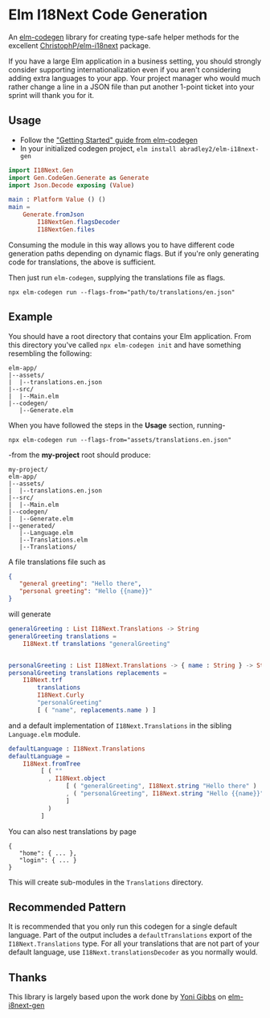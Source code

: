 # Elm I18Next Code Generation

An [elm-codegen](https://github.com/mdgriffith/elm-codegen) library for creating type-safe helper methods
for the excellent [ChristophP/elm-i18next](https://package.elm-lang.org/packages/ChristophP/elm-i18next/latest/)
package.

If you have a large Elm application in a business setting, you should strongly consider supporting internationalization
even if you aren't considering adding extra languages to your app. Your project manager who would much rather change a line
in a JSON file than put another 1-point ticket into your sprint will thank you for it.

## Usage

* Follow the ["Getting Started" guide from elm-codegen](https://github.com/mdgriffith/elm-codegen/blob/main/guide/GettingStarted.md)
* In your initialized codegen project, `elm install abradley2/elm-i18next-gen`

```Generate.elm
import I18Next.Gen
import Gen.CodeGen.Generate as Generate
import Json.Decode exposing (Value)

main : Platform Value () ()
main = 
    Generate.fromJson
        I18NextGen.flagsDecoder
        I18NextGen.files
```

Consuming the module in this way allows you to have different code generation paths depending on dynamic flags. But if you're only 
generating code for translations, the above is sufficient.

Then just run `elm-codegen`, supplying the translations file as flags.

`npx elm-codegen run --flags-from="path/to/translations/en.json"`

## Example

You should have a root directory that contains your Elm application. From this directory you've called
`npx elm-codegen init` and have something resembling the following:

```
elm-app/
|--assets/
|  |--translations.en.json
|--src/
|  |--Main.elm
|--codegen/
   |--Generate.elm
```

When you have followed the steps in the **Usage** section, running-

```
npx elm-codegen run --flags-from="assets/translations.en.json"
```

-from the **my-project** root should produce:

```
my-project/
elm-app/
|--assets/
|  |--translations.en.json
|--src/
|  |--Main.elm
|--codegen/
|  |--Generate.elm
|--generated/
   |--Language.elm
   |--Translations.elm
   |--Translations/   
```

A file translations file such as
```translations.json
{
   "general greeting": "Hello there",
   "personal greeting": "Hello {{name}}"
}
```

will generate

```Translations.elm
generalGreeting : List I18Next.Translations -> String
generalGreeting translations =
    I18Next.tf translations "generalGreeting"


personalGreeting : List I18Next.Translations -> { name : String } -> String
personalGreeting translations replacements =
    I18Next.trf
        translations
        I18Next.Curly
        "personalGreeting"
        [ ( "name", replacements.name ) ]

```

and a default implementation of `I18Next.Translations` in the sibling `Language.elm` module.

```Language.elm
defaultLanguage : I18Next.Translations
defaultLanguage =
    I18Next.fromTree
         [ ( ""
           , I18Next.object
                [ ( "generalGreeting", I18Next.string "Hello there" ) 
                , ( "personalGreeting", I18Next.string "Hello {{name}}" )
                ]
           )
         ]
```

You can also nest translations by page
```
{
   "home": { ... },
   "login": { ... }
}
```

This will create sub-modules in the `Translations` directory.

## Recommended Pattern

It is recommended that you only run this codegen for a single default language. Part of the output
includes a `defaultTranslations` export of the `I18Next.Translations` type. For all your translations
that are not part of your default language, use `I18Next.translationsDecoder` as you normally would.

## Thanks

This library is largely based upon the work done by [Yoni Gibbs](https://github.com/yonigibbs) 
on [elm-i8next-gen](https://github.com/yonigibbs/elm-i18next-gen)
